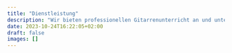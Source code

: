 ```yaml
---
title: "Dienstleistung"
description: "Wir bieten professionellen Gitarrenunterricht an und unterstützen Sie beim Erwerb Ihrer eigenen Gitarre. Darüber hinaus ermöglichen wir Ihnen die Realisierung Ihres Podcasts oder Ihrer Musikaufnahmen. Oder buchen Sie Ihre bevorzugte Zeit für Musikproben im Studio."
date: 2023-10-24T16:22:05+02:00
draft: false
images: []
---
```

